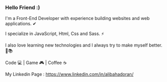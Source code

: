 ### Hello Friend :)

I'm a Front-End Developer with experience building websites and web applications. ✔

I specialize in JavaScript, Html, Css and Sass. ⚡

I also love learning new technologies and I always try to make myself better. 💪📚

Code 💻 |
Game 🎮 |
Coffee ☕️

My Linkedin Page :
https://www.linkedin.com/in/alibahadoran/
